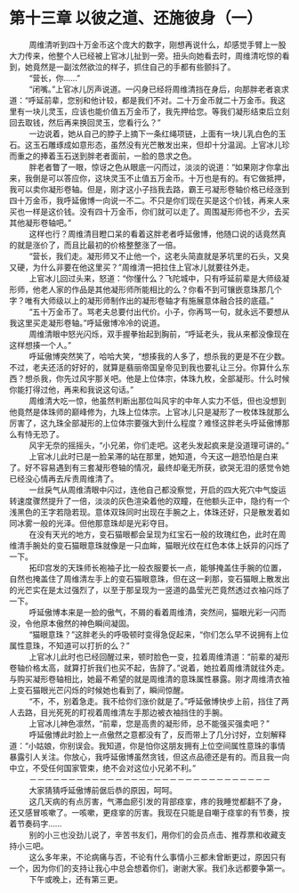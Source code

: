 <h1>第十三章 以彼之道、还施彼身（一）</h1>
<div id="content">&nbsp&nbsp&nbsp&nbsp&nbsp&nbsp&nbsp&nbsp
 周维清听到四十万金币这个庞大的数字，刚想再说什么，却感觉手臂上一股大力传来，他整个人已经被上官冰儿扯到一旁。扭头向她看去时，周维清吃惊的看到，她竟然是一副泫然欲泣的样子，抓住自己的手都有些颤抖了。
 <br/>&nbsp&nbsp&nbsp&nbsp&nbsp&nbsp&nbsp&nbsp
 “营长，你……”
 <br/>&nbsp&nbsp&nbsp&nbsp&nbsp&nbsp&nbsp&nbsp
 “闭嘴。”上官冰儿厉声说道。一闪身已经将周维清挡在身后，向那胖老者哀求道：“呼延前辈，您别和他计较，都是我们不对。二十万金币就二十万金币。我这里有一块儿灵玉，应该也能价值五万金币了，我先押给您。等我们凝形结束后立刻回去取钱，然后再来换回灵玉，您看行么？”
 <br/>&nbsp&nbsp&nbsp&nbsp&nbsp&nbsp&nbsp&nbsp
 一边说着，她从自己的脖子上摘下一条红绳项链，上面有一块儿乳白色的玉石。这玉石雕琢成如意形态，虽然没有光芒散发出来，但却十分温润。上官冰儿珍而重之的捧着玉石送到胖老者面前，一脸的恳求之色。
 <br/>&nbsp&nbsp&nbsp&nbsp&nbsp&nbsp&nbsp&nbsp
 胖老者瞥了一眼，惊讶之色从眼底一闪而过，淡淡的说道：“如果刚才你拿出来，我倒是可以答应你，这块灵玉不止值五万金币。十万也是有的。有它做抵押，我可以卖你凝形卷轴。但是，刚才这小子挡我去路，霸王弓凝形卷轴价格已经涨到四十万金币，我呼延傲博一向说一不二。不只是你们现在买是这个价钱，再来人来买也一样是这价钱。没有四十万金币，你们就可以走了。周围凝形师也不少，去买其他凝形卷轴吧。”
 <br/>&nbsp&nbsp&nbsp&nbsp&nbsp&nbsp&nbsp&nbsp
 这样也行？周维清目瞪口呆的看着这胖老者呼延傲博，他随口说的话竟然真的就是涨价了，而且比最初的价格整整涨了一倍。
 <br/>&nbsp&nbsp&nbsp&nbsp&nbsp&nbsp&nbsp&nbsp
 “营长，我们走。凝形师又不止他一个，这老头简直就是茅坑里的石头，又臭又硬，为什么非要在他这里买？”周维清一把拉住上官冰儿就要往外走。
 <br/>&nbsp&nbsp&nbsp&nbsp&nbsp&nbsp&nbsp&nbsp
 上官冰儿回过头来，怒道：“你懂什么？飞陀城中，只有呼延前辈是大师级凝形师，他老人家的作品是其他凝形师所能相比的么？你看不到可镶嵌意珠那几个字？唯有大师级以上的凝形师制作出的凝形卷轴才有施展意体融合技的底蕴。”
 <br/>&nbsp&nbsp&nbsp&nbsp&nbsp&nbsp&nbsp&nbsp
 “五十万金币了。骂老夫总要付出代价。小子，你再骂一句，就永远不要想从我这里买走凝形卷轴。”呼延傲博冷冷的说道。
 <br/>&nbsp&nbsp&nbsp&nbsp&nbsp&nbsp&nbsp&nbsp
 周维清眼中怒光闪烁，双手握拳抬起到胸前，“呼延老头，我从来都没像现在这样想揍一个人。”
 <br/>&nbsp&nbsp&nbsp&nbsp&nbsp&nbsp&nbsp&nbsp
 呼延傲博突然笑了，哈哈大笑，“想揍我的人多了，想杀我的更是不在少数。不过，老夫还活的好好的，就算是翡丽帝国皇帝见到我也要礼让三分。你算什么东西？想杀我，你先过风宇那关吧。他是上位体宗，体珠九枚，全部凝形。什么时候你能打得过他，再来和我说这句话。”
 <br/>&nbsp&nbsp&nbsp&nbsp&nbsp&nbsp&nbsp&nbsp
 周维清大吃一惊，他虽然判断出那位叫风宇的中年人实力不低，但也没想到他竟然是体珠师的巅峰修为，九珠上位体宗。上官冰儿只是凝形了一枚体珠就那么厉害了，这九珠全部凝形的上位体宗要强大到什么程度？难怪这胖老头呼延傲博那么有恃无恐了。
 <br/>&nbsp&nbsp&nbsp&nbsp&nbsp&nbsp&nbsp&nbsp
 风宇无奈的摇摇头，“小兄弟，你们走吧。这老头发起疯来是没道理可讲的。”
 <br/>&nbsp&nbsp&nbsp&nbsp&nbsp&nbsp&nbsp&nbsp
 上官冰儿此时已是一脸呆滞的站在那里，她知道，今天这一趟恐怕是白来了。好不容易遇到有三套凝形卷轴的情况，最终却毫无所获，欲哭无泪的感觉令她已经没心情再去斥责周维清了。
 <br/>&nbsp&nbsp&nbsp&nbsp&nbsp&nbsp&nbsp&nbsp
 一丝戾气从周维清眼中闪过，连他自己都没察觉，开启的四大死穴中气旋运转速度骤然提升了一倍，淡淡的灰色渲染着他的双瞳，在他额头正中，隐约有一个浅黑色的王字若隐若现。意体双珠同时出现在手腕之上，体珠还好，只是散发着如同冰雾一般的光泽。但他那意珠却是光彩夺目。
 <br/>&nbsp&nbsp&nbsp&nbsp&nbsp&nbsp&nbsp&nbsp
 在没有天光的地方，变石猫眼都会呈现为红宝石一般的玫瑰红色，此时在周维清手腕处的变石猫眼意珠就像是一只血眸，猫眼光纹在红色本体上妖异的闪烁了一下。
 <br/>&nbsp&nbsp&nbsp&nbsp&nbsp&nbsp&nbsp&nbsp
 拓印宫发的天珠师长袍袖子比一般衣服要长一点，能够掩盖住手腕的位置，自然也掩盖住了周维清左手上的变石猫眼意珠，但在这一刹那，变石猫眼上散发出的光芒实在是太过强烈了，以至于那呈现为一竖道的晶莹光芒竟然透过衣袖闪烁了一下。
 <br/>&nbsp&nbsp&nbsp&nbsp&nbsp&nbsp&nbsp&nbsp
 呼延傲博本来是一脸的傲气，不屑的看着周维清，突然间，猫眼光彩一闪而没，令他原本傲然的神色瞬间凝固。
 <br/>&nbsp&nbsp&nbsp&nbsp&nbsp&nbsp&nbsp&nbsp
 “猫眼意珠？”这胖老头的呼吸顿时变得急促起来，“你们怎么早不说拥有上位属性意珠，不知道可以打折的么？”
 <br/>&nbsp&nbsp&nbsp&nbsp&nbsp&nbsp&nbsp&nbsp
 上官冰儿此时也已经回醒过来，顿时脸色一变，拉着周维清道：“前辈的凝形卷轴价格太高，就算打折我们也买不起，告辞了。”说着，她拉着周维清就往外走。与购买凝形卷轴相比，她最不希望的就是周维清的意珠属性暴露。刚才周维清衣袖上变石猫眼光芒闪烁的时候她也看到了，瞬间惊醒。
 <br/>&nbsp&nbsp&nbsp&nbsp&nbsp&nbsp&nbsp&nbsp
 “不，不，别着急走。我不给你们涨价就是了。”呼延傲博快步上前，挡住了两人去路，目光死死的盯视着周维清左手那边被衣袖挡住的手腕。
 <br/>&nbsp&nbsp&nbsp&nbsp&nbsp&nbsp&nbsp&nbsp
 上官冰儿神色凛然，“前辈，您是高贵的凝形师，总不能强买强卖吧？”
 <br/>&nbsp&nbsp&nbsp&nbsp&nbsp&nbsp&nbsp&nbsp
 呼延傲博此时脸上一点傲然之意都没有了，反而带上了几分讨好，立刻解释道：“小姑娘，你别误会。我知道，你是怕你这朋友拥有上位空间属性意珠的事情暴露引人关注。你放心，我呼延傲博虽然贪钱，但这点品德还是有的。而且我一向中立，不受任何国家管束，绝不会对这位小兄弟不利。”
 <br/>&nbsp&nbsp&nbsp&nbsp&nbsp&nbsp&nbsp&nbsp
 －－－－－－－－－－－－－－－－－－－－－－－－－－－－－－－
 <br/>&nbsp&nbsp&nbsp&nbsp&nbsp&nbsp&nbsp&nbsp
 大家猜猜呼延傲博前倨后恭的原因，呵呵。
 <br/>&nbsp&nbsp&nbsp&nbsp&nbsp&nbsp&nbsp&nbsp
 这几天病的有点厉害，气滞血瘀引发的背部痉挛，疼的我睡觉都翻不了身，还又感冒咳嗽了。一咳嗽，更痉挛的厉害。我现在只能是自嘲于痉挛的有节奏，按着节奏码字……
 <br/>&nbsp&nbsp&nbsp&nbsp&nbsp&nbsp&nbsp&nbsp
 别的小三也没劲儿说了，辛苦书友们，用你们的会员点击、推荐票和收藏支持小三吧。
 <br/>&nbsp&nbsp&nbsp&nbsp&nbsp&nbsp&nbsp&nbsp
 这么多年来，不论病痛与否，不论有什么事情小三都未曾断更过，原因只有一个，因为你们的支持让我心中总会想着你们，谢谢大家。我们永远都要争第一。
 <br/>&nbsp&nbsp&nbsp&nbsp&nbsp&nbsp&nbsp&nbsp
 下午或晚上，还有第三更。
 <br/>&nbsp&nbsp&nbsp&nbsp&nbsp&nbsp&nbsp&nbsp
</div>
